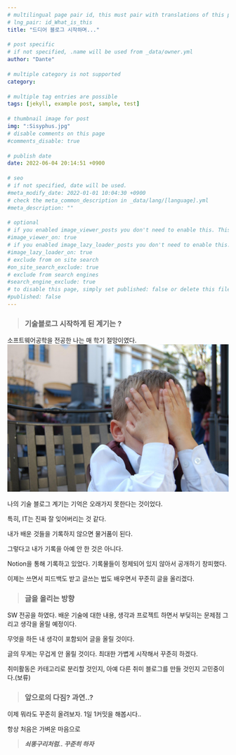 ```yaml
---
# multilingual page pair id, this must pair with translations of this page. (This name must be unique)
# lng_pair: id_What_is_this
title: "드디어 블로그 시작하며..."

# post specific
# if not specified, .name will be used from _data/owner.yml
author: "Dante"

# multiple category is not supported
category:

# multiple tag entries are possible
tags: [jekyll, example post, sample, test]

# thumbnail image for post
img: ":Sisyphus.jpg"
# disable comments on this page
#comments_disable: true

# publish date
date: 2022-06-04 20:14:51 +0900

# seo
# if not specified, date will be used.
#meta_modify_date: 2022-01-01 10:04:30 +0900
# check the meta_common_description in _data/lang/[language].yml
#meta_description: ""

# optional
# if you enabled image_viewer_posts you don't need to enable this. This is only if image_viewer_posts = false
#image_viewer_on: true
# if you enabled image_lazy_loader_posts you don't need to enable this. This is only if image_lazy_loader_posts = false
#image_lazy_loader_on: true
# exclude from on site search
#on_site_search_exclude: true
# exclude from search engines
#search_engine_exclude: true
# to disable this page, simply set published: false or delete this file
#published: false
---
```

<!-- outline-start -->

> ### 기술블로그 시작하게 된 계기는 ?

소프트웨어공학을 전공한 나는 매 학기 절망이였다.
![](../assets/img/posts/Embarrassment.jpg)

나의 기술 블로그 계기는 기억은 오래가지 못한다는 것이었다.

특히, IT는 진짜 잘 잊어버리는 것 같다.

내가 배운 것들을 기록하지 않으면 물거품이 된다.

그렇다고 내가 기록을 아예 안 한 것은 아니다.

Notion을 통해 기록하고 있었다. 기록물들이 정제되어 있지 않아서 공개하기 창피했다.

이제는 쓰면서 피드백도 받고 글쓰는 법도 배우면서 꾸준히 글을 올리겠다.


> ### 글을 올리는 방향

SW 전공을 하였다. 배운 기술에 대한 내용, 생각과 프로젝트 하면서 부딪히는 문제점 그리고 생각을 올릴 예정이다.

무엇을 하든 내 생각이 포함되어 글을 올릴 것이다.

글의 무게는 무겁게 안 올릴 것이다. 최대한 가볍게 시작해서 꾸준히 하겠다.

취미활동은 카테고리로 분리할 것인지, 아예 다른 취미 블로그를 만들 것인지 고민중이다.(보류)


> ### 앞으로의 다짐? 과연..?

이제 뭐라도 꾸준히 올려보자. 1일 1커밋을 해봅시다..

항상 처음은 가벼운 마음으로

> **_쇠똥구리처럼.. 꾸준히 하자_**



